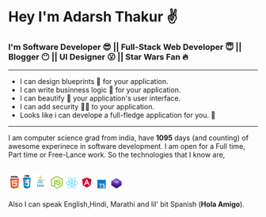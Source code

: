 
# Hey I'm **Adarsh Thakur** :v:
### I'm  Software Developer :sunglasses: || Full-Stack Web Developer :innocent: || Blogger :no_mouth: || UI Designer :open_mouth: || Star Wars Fan :fire:
---
 - I can design blueprints :scroll: for your application.
 - I can write businness logic :office: for your application.
 - I can beautify  :nail_care:  your application's user interface.
 - I can add security  :guardsman: to your application.
 - Looks like i can develope a full-fledge application for you.  :raised_hands:
---
I am computer science grad from india, have **1095** days (and counting) of awesome experinece in software development. I am open for a Full time, Part time or Free-Lance work.
So the  technologies that I know are,

<img src="./html.png" width="5%"> <img src="./css.png" width="3%"> <img src="./java.png" width="6%"> <img src="./node.png" width="5%"> <img src="./react.png" width="5%"> <img src="./angular.png" width="5%"> <img src="./ts.png" width="5%"> <img src="./bs.png" width="5%">
---
Also I can speak English,Hindi, Marathi and lil' bit Spanish (**Hola Amigo**).
